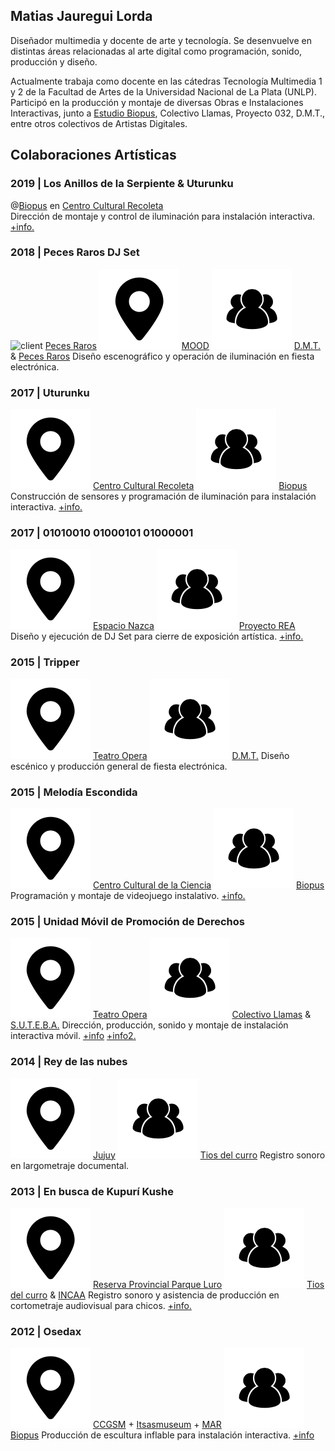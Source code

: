 ## Matias Jauregui Lorda

Diseñador multimedia y docente de arte y tecnología. Se desenvuelve en distintas áreas relacionadas al arte digital como programación, sonido, producción y diseño.

Actualmente trabaja como docente en las cátedras Tecnología Multimedia 1 y 2 de la Facultad de Artes de la Universidad Nacional de La Plata (UNLP). Participó en la producción y montaje de diversas Obras e Instalaciones Interactivas, junto a [Estudio Biopus](http://www.estudiobiopus.com.ar), Colectivo Llamas, Proyecto 032, D.M.T., entre otros colectivos de Artistas Digitales.


## Colaboraciones Artísticas

### 2019 | Los Anillos de la Serpiente & Uturunku

@[Biopus](http://www.estudiobiopus.com.ar/estudio/) en [Centro Cultural Recoleta](http://www.centroculturalrecoleta.org/)</br>
Dirección de montaje y control de iluminación para instalación interactiva. [+info.](http://www.estudiobiopus.com.ar/estudio/serpiente.html)

### 2018 | Peces Raros DJ Set
![client](/images/client.png) [Peces Raros](https://www.facebook.com/moodlaplata/)
![location](/images/location.png) [MOOD](https://www.facebook.com/moodlaplata/)
![team](/images/team.png) [D.M.T.](https://www.facebook.com/DynamicAndModernTrip/) & [Peces Raros](https://www.facebook.com/peces/)
Diseño escenográfico y operación de iluminación en fiesta electrónica.

### 2017 | Uturunku
![location](/images/location.png) [Centro Cultural Recoleta](http://www.centroculturalrecoleta.org/)
![team](/images/team.png) [Biopus](http://www.estudiobiopus.com.ar/estudio/)
Construcción de sensores y programación de iluminación para instalación interactiva. [+info.](http://www.estudiobiopus.com.ar/estudio/uturunku.html)

### 2017 | 01010010 01000101 01000001
![location](/images/location.png) [Espacio Nazca](https://www.facebook.com/nazcaespacio/)
![team](/images/team.png) [Proyecto REA](https://www.instagram.com/proyectorea/)
Diseño y ejecución de DJ Set para cierre de exposición artística. [+info.](https://www.facebook.com/rea.proyecto/videos/193827411517002/)

### 2015 | Tripper
![location](/images/location.png) [Teatro Opera](https://www.facebook.com/operalaplata/)
![team](/images/team.png) [D.M.T.](https://www.facebook.com/DynamicAndModernTrip/)
Diseño escénico y producción general de fiesta electrónica.

### 2015 | Melodía Escondida
![location](/images/location.png) [Centro Cultural de la Ciencia](http://ccciencia.gob.ar/)
![team](/images/team.png) [Biopus](http://www.estudiobiopus.com.ar/estudio/)
Programación y montaje de videojuego instalativo. [+info.](http://www.estudiobiopus.com.ar/estudio/melodia_escondida.html)

### 2015 | Unidad Móvil de Promoción de Derechos
![location](/images/location.png) [Teatro Opera](https://www.facebook.com/operalaplata/)
![team](/images/team.png) [Colectivo Llamas]() & [S.U.T.E.B.A.](https://www.suteba.org.ar/)
Dirección, producción, sonido y montaje de instalación interactiva móvil. [+info](https://vimeo.com/284396845) [+info2.](https://vimeo.com/284761445)

### 2014 | Rey de las nubes
![location](/images/location.png) [Jujuy](http://www.turismo.jujuy.gov.ar/)
![team](/images/team.png) [Tios del curro]()
Registro sonoro en largometraje documental.

### 2013 | En busca de Kupurí Kushe
![location](/images/location.png) [Reserva Provincial Parque Luro](https://turismo.lapampa.gob.ar/index.php/reserva-provincial-parque-luro)
![team](/images/team.png) [Tios del curro]() & [INCAA](http://www.incaa.gov.ar/)
Registro sonoro y asistencia de producción en cortometraje audiovisual para chicos. [+info.](https://www.youtube.com/watch?v=LCUgZPifyto)

### 2012 | Osedax
![location](/images/location.png) [CCGSM](http://www.elculturalsanmartin.org/) + [Itsasmuseum](https://www.itsasmuseum.eus/) + [MAR](https://www.gba.gob.ar/museomar)
![team](/images/team.png) [Biopus](http://www.estudiobiopus.com.ar/estudio/)
Producción de escultura inflable para instalación interactiva. [+info](http://www.estudiobiopus.com.ar/estudio/osedax.html)
